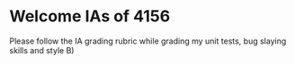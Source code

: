 # Welcome IAs of 4156

Please follow the IA grading rubric while grading my unit tests, bug slaying skills and style B) 
